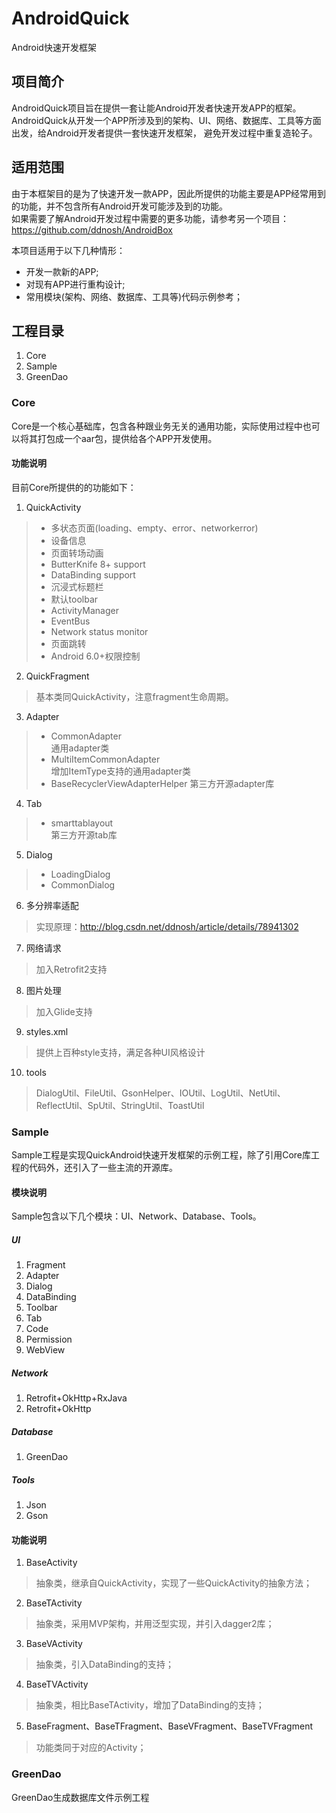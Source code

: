 # AndroidQuick
Android快速开发框架
## 项目简介
AndroidQuick项目旨在提供一套让能Android开发者快速开发APP的框架。  
AndroidQuick从开发一个APP所涉及到的架构、UI、网络、数据库、工具等方面出发，给Android开发者提供一套快速开发框架，
避免开发过程中重复造轮子。
## 适用范围
由于本框架目的是为了快速开发一款APP，因此所提供的功能主要是APP经常用到的功能，并不包含所有Android开发可能涉及到的功能。  
如果需要了解Android开发过程中需要的更多功能，请参考另一个项目：https://github.com/ddnosh/AndroidBox

本项目适用于以下几种情形：
- 开发一款新的APP;
- 对现有APP进行重构设计;
- 常用模块(架构、网络、数据库、工具等)代码示例参考；
## 工程目录
1. Core
2. Sample
3. GreenDao
### Core
Core是一个核心基础库，包含各种跟业务无关的通用功能，实际使用过程中也可以将其打包成一个aar包，提供给各个APP开发使用。
#### 功能说明
目前Core所提供的的功能如下：
1. QuickActivity
> - 多状态页面(loading、empty、error、networkerror)
> - 设备信息
> - 页面转场动画
> - ButterKnife 8+ support
> - DataBinding support
> - 沉浸式标题栏
> - 默认toolbar
> - ActivityManager
> - EventBus
> - Network status monitor
> - 页面跳转
> - Android 6.0+权限控制
2. QuickFragment  
> 基本类同QuickActivity，注意fragment生命周期。
3. Adapter
> - CommonAdapter  
> 通用adapter类
> - MultiItemCommonAdapter  
> 增加ItemType支持的通用adapter类
> - BaseRecyclerViewAdapterHelper
> 第三方开源adapter库
4. Tab
> - smarttablayout  
> 第三方开源tab库
5. Dialog
> - LoadingDialog
> - CommonDialog
6. 多分辨率适配  
> 实现原理：http://blog.csdn.net/ddnosh/article/details/78941302
7. 网络请求  
> 加入Retrofit2支持
8. 图片处理  
> 加入Glide支持
9. styles.xml  
> 提供上百种style支持，满足各种UI风格设计
10. tools  
> DialogUtil、FileUtil、GsonHelper、IOUtil、LogUtil、NetUtil、ReflectUtil、SpUtil、StringUtil、ToastUtil  
### Sample  
Sample工程是实现QuickAndroid快速开发框架的示例工程，除了引用Core库工程的代码外，还引入了一些主流的开源库。  
#### 模块说明
Sample包含以下几个模块：UI、Network、Database、Tools。
##### UI
1. Fragment
2. Adapter
3. Dialog
4. DataBinding
5. Toolbar
6. Tab
7. Code
8. Permission
9. WebView
##### Network
1. Retrofit+OkHttp+RxJava
2. Retrofit+OkHttp
##### Database
1. GreenDao
##### Tools
1. Json
2. Gson
#### 功能说明
1. BaseActivity
> 抽象类，继承自QuickActivity，实现了一些QuickActivity的抽象方法；
2. BaseTActivity
> 抽象类，采用MVP架构，并用泛型实现，并引入dagger2库；
3. BaseVActivity
> 抽象类，引入DataBinding的支持；
4. BaseTVActivity
> 抽象类，相比BaseTActivity，增加了DataBinding的支持；
5. BaseFragment、BaseTFragment、BaseVFragment、BaseTVFragment
> 功能类同于对应的Activity；
### GreenDao
GreenDao生成数据库文件示例工程





